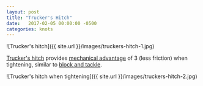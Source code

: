 ```yaml
---
layout: post
title: "Trucker's Hitch"
date:   2017-02-05 00:00:00 -0500
categories: knots
---
```


![Trucker's hitch]({{ site.url }}/images/truckers-hitch-1.jpg)

<!--more-->

[Trucker's hitch](http://www.animatedknots.com/truckers/index.php) provides [mechanical
advantage]("http://en.wikipedia.org/wiki/Mechanical_advantage") of 3 (less friction)
when tightening, similar to [block and tackle](http://en.wikipedia.org/wiki/Block_and_tackle).
        
![Trucker's hitch when tightening]({{ site.url }}/images/truckers-hitch-2.jpg)
